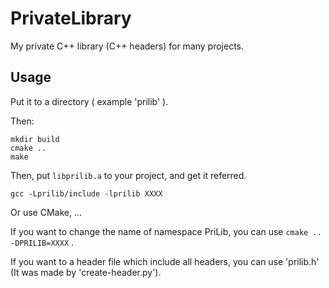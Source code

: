 # PrivateLibrary
My private C++ library (C++ headers) for many projects.

## Usage

Put it to a directory ( example 'prilib' ).

Then:

```
mkdir build
cmake ..
make
```

Then, put `libprilib.a` to your project, and get it referred.

```
gcc -Lprilib/include -lprilib XXXX
```

Or use CMake, ...

If you want to change the name of namespace PriLib, you can use `cmake .. -DPRILIB=XXXX` .

If you want to a header file which include all headers, you can use 'prilib.h' (It was made by 'create-header.py').
